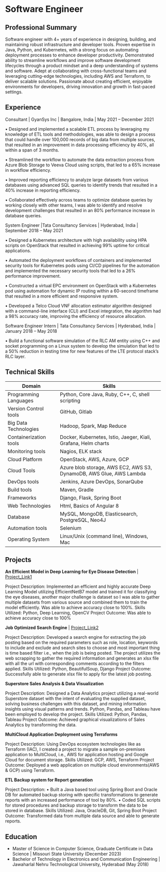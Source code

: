 <!---![My Logo]({{ site.baseurl }}{{ site.logo }})--->

# Software Engineer

## Professional Summary

Software engineer with 4+ years of experience in designing, building, and maintaining robust infrastructure and developer
tools. Proven expertise in Java, Python, and Kubernetes, with a strong focus on automating deployment processes to enhance developer
productivity. Demonstrated ability to streamline workflows and improve software development lifecycles through a product mindset
and a deep understanding of systems and software. Adept at collaborating with cross-functional teams and leveraging cutting-edge
technologies, including AWS and Terraform, to deliver scalable solutions. Passionate about creating efficient, enjoyable environments
for developers, driving innovation and growth in fast-paced settings.

## Experience

Consultant | GyanSys Inc | Bangalore, India | May 2021 – December 2021

• Designed and implemented a scalable ETL process by leveraging my knowledge of ETL tools and methodologies, was able to
design a process that could handle over 100,000 records of big data from multiple sources, that resulted in an improvement in
data processing efficiency by 40%, all within a span of 3 months.

• Streamlined the workflow to automate the data extraction process from Azure Blob Storage to Veeva Cloud using scripts, that
led to a 65% increase in workflow efficiency.

• Improved reporting efficiency to analyze large datasets from various databases using advanced SQL queries to identify trends
that resulted in a 40% increase in reporting efficiency.

• Collaborated effectively across teams to optimize database queries by working closely with other teams, I was able to identify
and resolve development challenges that resulted in an 80% performance increase in database queries.

System Engineer |Tata Consultancy Services | Hyderabad, India | September 2018 – May 2021

• Designed a Kubernetes architecture with high availability using HPA scripts on OpenStack that resulted in achieving 99%
uptime for critical applications.

• Automated the deployment workflows of containers and implemented security tools for Kubernetes pods using CI/CD pipelines
for the automation and implemented the necessary security tools that led to a 26% performance improvement.

• Constructed a virtual EPC environment on OpenStack with a Kubernetes pod using automation for dynamic IP routing within a
60-second timeframe that resulted in a more efficient and responsive system.

• Developed a Telco Cloud VNF allocation estimator algorithm designed with a command-line interface (CLI) and Excel
integration, the algorithm had a 98% accuracy rate, improving the efficiency of resource allocation.

Software Engineer Intern | Tata Consultancy Services | Hyderabad, India | January 2018 – May 2018

• Build a functional software simulation of the RLC AM entity using C++ and socket programming on a Linux system to develop
the simulation that led to a 50% reduction in testing time for new features of the LTE protocol stack’s RLC layer.

## Technical Skills

<table>
  <thead>
    <tr>
      <th>Domain</th>
      <th>Skills</th>
    </tr>
  </thead>
  <tbody>
    <tr>
      <td>Programming Languages</td>
      <td>Python, Core Java, Ruby, C++, C, shell scripting</td>
    </tr>
    <tr>
      <td>Version Control tools</td>
      <td>GitHub, Gitlab</td>
    </tr>
    <tr>
      <td>Big Data Technologies</td>
      <td>Hadoop, Spark, Map Reduce</td>
    </tr>
    <tr>
      <td>Containerization tools</td>
      <td>Docker, Kubernetes, Istio, Jaeger, Kiali, Grafana, Helm charts</td>
    </tr>
    <tr>
      <td>Monitoring tools</td>
      <td>Nagios, ELK stack</td>
    </tr>
    <tr>
      <td>Cloud Platform</td>
      <td>OpenStack, AWS, Azure, GCP</td>
    </tr>
    <tr>
      <td>Cloud Tools</td>
      <td>Azure blob storage, AWS EC2, AWS S3, DynamoDB, AWS Glue, AWS Lambda</td>
    </tr>
    <tr>
      <td>DevOps tools</td>
      <td>Jenkins, Azure DevOps, SonarQube</td>
    </tr>
    <tr>
      <td>Build tools</td>
      <td>Maven, Gradle</td>
    </tr>
    <tr>
      <td>Frameworks</td>
      <td>Django, Flask, Spring Boot</td>
    </tr>
    <tr>
      <td>Web Technologies</td>
      <td>Html, Basics of Angular 8</td>
    </tr>
    <tr>
      <td>Database</td>
      <td>MySQL, MongoDB, Elasticsearch, PostgreSQL, Neo4J</td>
    </tr>
    <tr>
      <td>Automation tools</td>
      <td>Selenium</td>
    </tr>
    <tr>
      <td>Operating System</td>
      <td>Linux/Unix (command line), Windows, Mac</td>
    </tr>
  </tbody>
</table>

## Projects

**An Efficient Model in Deep Learning for Eye Disease Detection** | [Project_Link1](https://github.com/akhil-g/-An-Efficient-Model-in-Deep-Learning-for-Eye-Disease-Detection)  

Project Description: Implemented an efficient and highly accurate Deep Learning Model utilizing EfficientNetB7 model and trained it for classifying the eye diseases, another major challenge is dataset so I was able to gather multiple datasets from various source and combined them to train the model efficiently. Was able to achieve accuracy close to 100%.
Skills Utilized: Python, Deep Learning, OpenCV
Project Outcome: Was able to achieve accuracy close to 100%

**Job Optimized Search Engine** | [Project_Link2](https://github.com/akhil-g/JobOptimizedSearchEngine)

Project Description: Developed a search engine for extracting the job posting based on the required parameters such as role, location, keywords to include and exclude and search sites to choose and most important thing is time based filter i.e., when the job is being posted. The project utilizes the web scrapping to gather the required information and generates an xlsx file with all the url with corresponding comments according to the filters applied.
Skills Utilized: Python, BeautifulSoup, Django
Project Outcome: Successfully able to generate xlsx file to apply for the latest job posting.

**Superstore Sales Analysis & Data Visualization**

Project Description: Designed a Data Analytics project utilizing a real-world Superstore dataset with the intent of evaluating the supplied dataset, solving business challenges with this dataset, and mining information insights using visual patterns and trends. Python, Pandas, and Tableau have been employed to develop the project.
Skills Utilized: Python, Pandas, Tableau
Project Outcome: Achieved graphical visualizations of Sales Analytics by transforming the data.

**MultiCloud Application Deployment using Terraforms** 

Project Description: Using DevOps ecosystem technologies like as Terraform (IAC), I created a project to migrate a sample on-premises application to MultiCloud, i.e., AWS for application hosting and Google Cloud for document storage.
Skills Utilized: GCP, AWS, Terraform
Project Outcome: Deployed a web application on multiple cloud environments(AWS & GCP) using Terraform.

**ETL Backup system for Report generation**

Project Description: • Built a Java based tool using Spring Boot and Oracle DB for automated backup storing with specific transformations to generate reports with an increased performance of tool by 80%. • Coded SQL scripts for stored procedures and backup storage to transform the data to be stored in database.
Skills Utilized: Java, OracleDB, Git, Spring Boot
Project Outcome: Transformed data from multiple data source and able to generate reports.

## Education
- Master of Science in Computer Science, Graduate Certificate in Data Science | Missouri State University (December 2023)
- Bachelor of Technology in Electronics and Communication Engineering | Jawaharlal Nehru Technological University, Hyderabad (May 2018)
